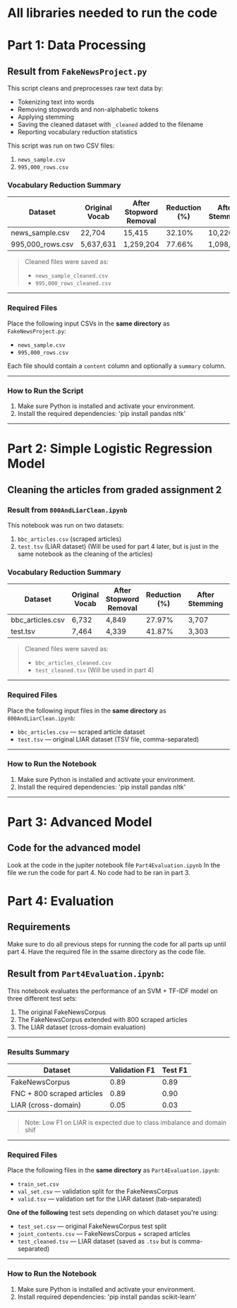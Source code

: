 # All libraries needed to run the code



# Part 1: Data Processing 

## Result from `FakeNewsProject.py`

This script cleans and preprocesses raw text data by:
- Tokenizing text into words
- Removing stopwords and non-alphabetic tokens
- Applying stemming
- Saving the cleaned dataset with `_cleaned` added to the filename
- Reporting vocabulary reduction statistics


This script was run on two CSV files:  
1. `news_sample.csv`  
2. `995,000_rows.csv`  

### Vocabulary Reduction Summary

| Dataset              | Original Vocab | After Stopword Removal | Reduction (%) | After Stemming | Reduction (%) |
|----------------------|----------------|-------------------------|----------------|----------------|----------------|
| news_sample.csv      | 22,704         | 15,415                  | 32.10%         | 10,226         | 33.66%         |
| 995,000_rows.csv     | 5,637,631      | 1,259,204               | 77.66%         | 1,098,642      | 12.75%         |

> Cleaned files were saved as:
> - `news_sample_cleaned.csv`  
> - `995,000_rows_cleaned.csv`

---

### Required Files

Place the following input CSVs in the **same directory** as `FakeNewsProject.py`:

- `news_sample.csv`  
- `995,000_rows.csv`  

Each file should contain a `content` column and optionally a `summary` column.

---

### How to Run the Script

1. Make sure Python is installed and activate your environment.
2. Install the required dependencies:
'pip install pandas nltk'
---






# Part 2: Simple Logistic Regression Model

## Cleaning the articles from graded assignment 2

### Result from `800AndLiarClean.ipynb`

This notebook was run on two datasets:  
1. `bbc_articles.csv` (scraped articles)  
2. `test.tsv` (LIAR dataset)  (Will be used for part 4 later, but is just in the same notebook as the cleaning of the articles)

### Vocabulary Reduction Summary

| Dataset           | Original Vocab | After Stopword Removal | Reduction (%) | After Stemming | Reduction (%) |
|-------------------|----------------|-------------------------|----------------|----------------|----------------|
| bbc_articles.csv  | 6,732          | 4,849                   | 27.97%         | 3,707          | 23.55%         |
| test.tsv          | 7,464          | 4,339                   | 41.87%         | 3,303          | 23.88%         |

> Cleaned files were saved as:
> - `bbc_articles_cleaned.csv`  
> - `test_cleaned.tsv` (Will be used in part 4)

---

### Required Files

Place the following input files in the **same directory** as `800AndLiarClean.ipynb`:

- `bbc_articles.csv` — scraped article dataset  
- `test.tsv` — original LIAR dataset (TSV file, comma-separated)

---

### How to Run the Notebook

1. Make sure Python is installed and activate your environment.
2. Install the required dependencies:
'pip install pandas nltk'

---




# Part 3: Advanced Model
## Code for the advanced model
Look at the code in the jupiter notebook file `Part4Evaluation.ipynb` In the file we run the code for part 4. No code had to be ran in part 3.



# Part 4: Evaluation

## Requirements
Make sure to do all previous steps for running the code for all parts up until part 4. Have the required file in the ssame directory as the code file.

## Result from `Part4Evaluation.ipynb`:
This notebook evaluates the performance of an SVM + TF-IDF model on three different test sets:  
1. The original FakeNewsCorpus  
2. The FakeNewsCorpus extended with 800 scraped articles  
3. The LIAR dataset (cross-domain evaluation)
   
---

### Results Summary

| Dataset                     | Validation F1 | Test F1 |
|----------------------------|---------------|---------|
| FakeNewsCorpus             | 0.89          | 0.89    |
| FNC + 800 scraped articles | 0.89          | 0.90    |
| LIAR (cross-domain)        | 0.05          | 0.03    |

> Note: Low F1 on LIAR is expected due to class imbalance and domain shif

---

### Required Files

Place the following files in the **same directory** as `Part4Evaluation.ipynb`:

- `train_set.csv`  
- `val_set.csv` — validation split for the FakeNewsCorpus  
- `valid.tsv` — validation set for the LIAR dataset (tab-separated)  

**One of the following** test sets depending on which dataset you're using:
- `test_set.csv` — original FakeNewsCorpus test split  
- `joint_contents.csv` — FakeNewsCorpus + scraped articles  
- `test_cleaned.tsv` — LIAR dataset (saved as `.tsv` but is comma-separated)

---

### How to Run the Notebook

1. Make sure Python is installed and activate your environment.
2. Install required dependencies:
'pip install pandas scikit-learn'
